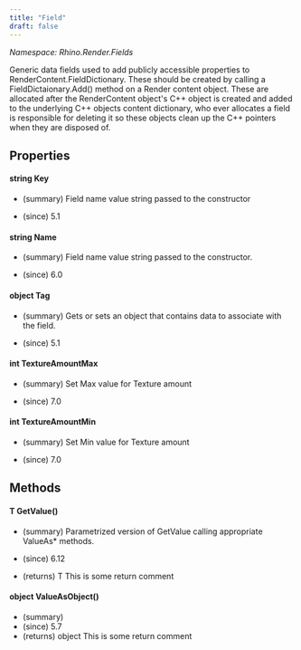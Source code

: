 ```yaml
---
title: "Field"
draft: false
---
```


*Namespace: Rhino.Render.Fields*

   Generic data fields used to add publicly accessible properties to
   RenderContent.FieldDictionary.  These should be created by calling a
   FieldDictaionary.Add() method on a Render content object.  These are
   allocated after the RenderContent object's C++ object is created and
   added to the underlying C++ objects content dictionary, who ever
   allocates a field is responsible for deleting it so these objects clean
   up the C++ pointers when they are disposed of.
   
## Properties
#### string Key
- (summary) 
     Field name value string passed to the constructor
     
- (since) 5.1
#### string Name
- (summary) 
     Field name value string passed to the constructor.
     
- (since) 6.0
#### object Tag
- (summary) 
     Gets or sets an object that contains data to associate with the field.
     
- (since) 5.1
#### int TextureAmountMax
- (summary) 
     Set Max value for Texture amount
     
- (since) 7.0
#### int TextureAmountMin
- (summary) 
     Set Min value for Texture amount
     
- (since) 7.0
## Methods
#### T GetValue()
- (summary) 
     Parametrized version of GetValue calling appropriate ValueAs* methods.
     
- (since) 6.12
- (returns) T This is some return comment
#### object ValueAsObject()
- (summary) 
- (since) 5.7
- (returns) object This is some return comment
